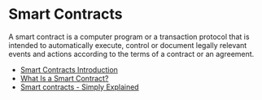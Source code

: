 # Smart Contracts

A smart contract is a computer program or a transaction protocol that is intended to automatically execute, control or document legally relevant events and actions according to the terms of a contract or an agreement.

- [Smart Contracts Introduction](https://www.blockchain.education/blockchain101/smart-contracts)
- [What Is a Smart Contract?](https://chain.link/education/smart-contracts)
- [Smart contracts - Simply Explained](https://youtu.be/ZE2HxTmxfrI)